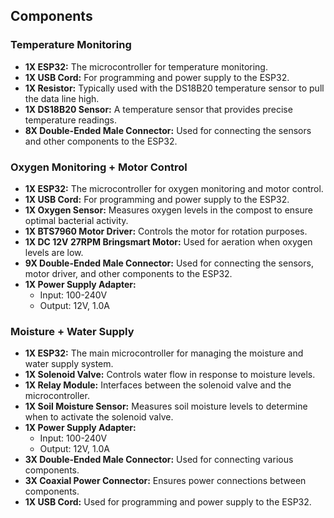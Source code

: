 ## Components

### Temperature Monitoring
- **1X ESP32:** The microcontroller for temperature monitoring.
- **1X USB Cord:** For programming and power supply to the ESP32.
- **1X Resistor:** Typically used with the DS18B20 temperature sensor to pull the data line high.
- **1X DS18B20 Sensor:** A temperature sensor that provides precise temperature readings.
- **8X Double-Ended Male Connector:** Used for connecting the sensors and other components to the ESP32.

### Oxygen Monitoring + Motor Control
- **1X ESP32:** The microcontroller for oxygen monitoring and motor control.
- **1X USB Cord:** For programming and power supply to the ESP32.
- **1X Oxygen Sensor:** Measures oxygen levels in the compost to ensure optimal bacterial activity.
- **1X BTS7960 Motor Driver:** Controls the motor for rotation purposes.
- **1X DC 12V 27RPM Bringsmart Motor:** Used for aeration when oxygen levels are low.
- **9X Double-Ended Male Connector:** Used for connecting the sensors, motor driver, and other components to the ESP32.
- **1X Power Supply Adapter:**
  - Input: 100-240V
  - Output: 12V, 1.0A

### Moisture + Water Supply
- **1X ESP32:** The main microcontroller for managing the moisture and water supply system.
- **1X Solenoid Valve:** Controls water flow in response to moisture levels.
- **1X Relay Module:** Interfaces between the solenoid valve and the microcontroller.
- **1X Soil Moisture Sensor:** Measures soil moisture levels to determine when to activate the solenoid valve.
- **1X Power Supply Adapter:**
  - Input: 100-240V
  - Output: 12V, 1.0A
- **3X Double-Ended Male Connector:** Used for connecting various components.
- **3X Coaxial Power Connector:** Ensures power connections between components.
- **1X USB Cord:** Used for programming and power supply to the ESP32.

